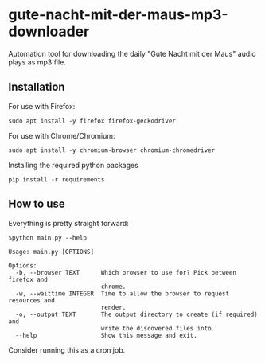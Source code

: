 # gute-nacht-mit-der-maus-mp3-downloader
Automation tool for downloading the daily "Gute Nacht mit der Maus" audio plays as mp3 file.

## Installation
For use with Firefox:
  ```
  sudo apt install -y firefox firefox-geckodriver
  ```

For use with Chrome/Chromium:
  ```
  sudo apt install -y chromium-browser chromium-chromedriver
  ```
  
Installing the required python packages
  ```
  pip install -r requirements
  ```
  
## How to use
Everything is pretty straight forward:
  ```
  $python main.py --help
  
  Usage: main.py [OPTIONS]

  Options:
    -b, --browser TEXT      Which browser to use for? Pick between firefox and
                            chrome.
    -w, --waittime INTEGER  Time to allow the browser to request resources and
                            render.
    -o, --output TEXT       The output directory to create (if required) and
                            write the discovered files into.
    --help                  Show this message and exit.
  ```

Consider running this as a cron job.

